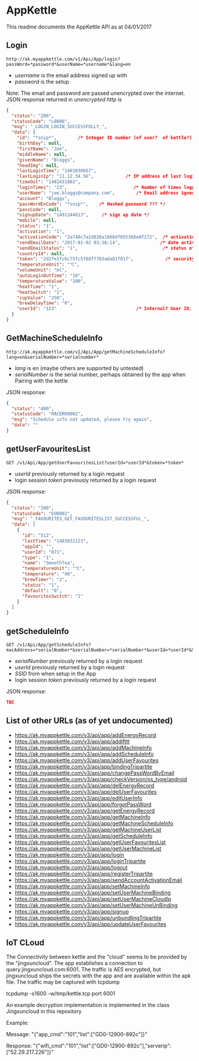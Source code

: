 # AppKettle

This readme documents the AppKettle API as at 04/01/2017

## Login

```
http://ak.myappkettle.com/v1/Api/App/login?passWord=*password*&userName=*username*&lang=en
```

* *username* is the email address signed up with
* *password* is the setup

Note: The email and password are passed unencrypted over the internet.  JSON response returned in _unencrypted http_ is

```json
{
  "status": "200",
  "statusCode": "L0000",
  "msg": "_LOGIN_LOGIN_SUCCESSFULLY_",
  "data": {
    "id": "*snip*",        /* Integer ID number (of user?  of kettle?)
    "birthDay": null,
    "firstName": "Joe",    
    "middleName": null,
    "givenName": "Bloggs",
    "headImg": null,
    "lastLoginTime": "1483830657",            
    "lastLoginIp": "11.12.34.56",            /* IP address of last login */         
    "timeOut": "1482431802",
    "loginTimes": "23",                         /* Number of times logged into appkettle via this API */
    "userName": "joe.bloggs@company.com",        /* Email address igned up with using the app */
    "account": "Bloggs",
    "passWordEnCode": "*snip*",    /* Hashed password ??? */
    "passCode": null,
    "signupDate": "1491244613",     /* sign up date */
    "mobile": null,
    "status": "1",
    "activation": "1",
    "activationCode": "2a740c7a2d828a1868df055366e0f272",  /* activation code */
    "sendEmailDate": "2017-01-02 03:36:14",               /* date activation email sent! */
    "sendEmailStatus": "1",                                /* status of sending activation email? */
    "countryId": null,
    "token": "2d2fe1fc6c75fc5f88ff703ada81f81f",            /* security token - different upon each login */
    "temperatureUnit": "℃",                                
    "volumeUnit": "ml",
    "autoLoginOutTime": "10",
    "temperatureValue": "100",
    "heatTime": "1",
    "heatSwitch": "1",
    "cupValue": "250",
    "brewDelayTime": "0",
    "userId": "123"                              /* Internal? User ID, integer number */
  }
}
```

## GetMachineScheduleInfo

```
http://ak.myappkettle.com/v1/Api/App/getMachineScheduleInfo?lang=en&serialNumber=*serialnumber* 
```

* *lang* is en (maybe others are supported by untested)
* *serialNumber* is the serial number, perhaps obtained by the app when Pairing with the kettle

JSON response:

```json
{
  "status": "400",
  "statusCode": "MACERR0002",
  "msg": "Schedule info not updated, please try again",
  "data": ""
}
```

## getUserFavouritesList

```
GET /v1/Api/App/getUserFavouritesList?userId=*userId*&token=*token*
```

* *userId* previously returned by a login request
* login session *token* previously returned by a login request

JSON response:

```json
{
  "status": "200",
  "statusCode": "EU0002",
  "msg": "_FAVOURITES_GET_FAVOURITESLIST_SUCCESSFUL_",
  "data": [
    {
      "id": "512",
      "lastTime": "1483832123",
      "appId": "",
      "userId": "871",
      "type": "1",
      "name": "SmoothTea",
      "temperatureUnit": "℃",
      "temperature": "98",
      "brewTimer": "2",
      "status": "1",
      "default": "0",
      "favouritesSwitch": "1"
    }
  ]
}
```

## getScheduleInfo 

```
GET /v1/Api/App/getScheduleInfo?macAddress=*serialNumber*&serialNumber=*serialNumber*&userId=*userId*&SSID=AK_House&token=2d2fe1fc6c75fc5f88ff703ada81f81f&lang=en
```

* *serialNumber* previously returned by a login request
* *userId* previously returned by a login request
* *SSID* from when setup in the App
* login session *token* previously returned by a login request

JSON response:

```json
TBC
```

## List of other URLs (as of yet undocumented)

* https://ak.myappkettle.com/v3/api/app/addEnergyRecord
* https://ak.myappkettle.com/v3/api/app/addifttt
* https://ak.myappkettle.com/v3/api/app/addMachineInfo
* https://ak.myappkettle.com/v3/api/app/addScheduleInfo
* https://ak.myappkettle.com/v3/api/app/addUserFavourites
* https://ak.myappkettle.com/v3/api/app/bindingTripartite
* https://ak.myappkettle.com/v3/api/app/changePassWordByEmail
* https://ak.myappkettle.com/v3/api/app/checkVersion/os_type/android
* https://ak.myappkettle.com/v3/api/app/delEnergyRecord
* https://ak.myappkettle.com/v3/api/app/delUserFavourites
* https://ak.myappkettle.com/v3/api/app/editUserInfo
* https://ak.myappkettle.com/v3/api/app/forgotPassWord
* https://ak.myappkettle.com/v3/api/app/getEnergyRecord
* https://ak.myappkettle.com/v3/api/app/getMachineInfo
* https://ak.myappkettle.com/v3/api/app/getMachineScheduleInfo
* https://ak.myappkettle.com/v3/api/app/getMachineUserList
* https://ak.myappkettle.com/v3/api/app/getScheduleInfo
* https://ak.myappkettle.com/v3/api/app/getUserFavouritesList
* https://ak.myappkettle.com/v3/api/app/getUserMachineList
* https://ak.myappkettle.com/v3/api/app/login
* https://ak.myappkettle.com/v3/api/app/loginTripartite
* https://ak.myappkettle.com/v3/api/app/logout
* https://ak.myappkettle.com/v3/api/app/registerTripartite
* https://ak.myappkettle.com/v3/api/app/sendAccountActivationEmail
* https://ak.myappkettle.com/v3/api/app/setMachineInfo
* https://ak.myappkettle.com/v3/api/app/setUserMachineBinding
* https://ak.myappkettle.com/v3/api/app/setUserMachineCloudIp
* https://ak.myappkettle.com/v3/api/app/setUserMachineUnBinding
* https://ak.myappkettle.com/v3/api/app/signup
* https://ak.myappkettle.com/v3/api/app/unbundlingTripartite
* https://ak.myappkettle.com/v3/api/app/updateUserFavourites

## IoT CLoud

The Connectivity between kettle and the "cloud" seems to be provided by the "jingxuncloud".
The app establishes a connection to query.jingxuncloud.com:6001.
The traffic is AES encrypted, but jingxuncloud ships the secrets with the app and are available within the apk file.
The traffic may be captured with tcpdump 

tcpdump -s1600 -w/tmp/kettle.tcp port 6001

An example decryption implementation is implemented in the class Jingxuncloud in this repository

Example:

Message: "{"app_cmd":"101","list":["GD0-12900-892c"]}"

Response: "{"wifi_cmd":"101","list":["GD0-12900-892c"],"serverip":["52.29.217.226"]}"


